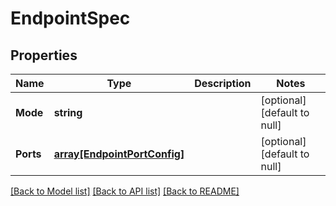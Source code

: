 # EndpointSpec

## Properties
Name | Type | Description | Notes
------------ | ------------- | ------------- | -------------
**Mode** | **string** |  | [optional] [default to null]
**Ports** | [**array[EndpointPortConfig]**](EndpointPortConfig.md) |  | [optional] [default to null]

[[Back to Model list]](../README.md#documentation-for-models) [[Back to API list]](../README.md#documentation-for-api-endpoints) [[Back to README]](../README.md)


